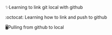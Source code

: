 ✨Learning to link git local with github

:octocat: Learning how to link and push to github

🖥️Pulling from github to local

